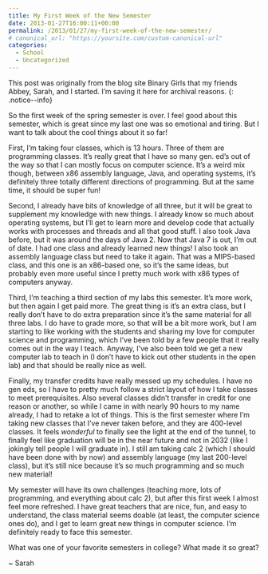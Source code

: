 ```yaml
---
title: My First Week of the New Semester
date: 2013-01-27T16:00:11+00:00
permalink: /2013/01/27/my-first-week-of-the-new-semester/
# canonical_url: "https://yoursite.com/custom-canonical-url"
categories:
  - School
  - Uncategorized
---
```


This post was originally from the blog site Binary Girls that my friends Abbey, Sarah, and I started. I’m saving it here for archival reasons.
{: .notice--info}

So the first week of the spring semester is over. I feel good about this semester, which is great since my last one was so emotional and tiring. But I want to talk about the cool things about it so far!<!--more-->

First, I&#8217;m taking four classes, which is 13 hours. Three of them are programming classes. It&#8217;s really great that I have so many gen. ed&#8217;s out of the way so that I can mostly focus on computer science. It&#8217;s a weird mix though, between x86 assembly language, Java, and operating systems, it&#8217;s definitely three totally different directions of programming. But at the same time, it should be super fun!

Second, I already have bits of knowledge of all three, but it will be great to supplement my knowledge with new things. I already know so much about operating systems, but I&#8217;ll get to learn more and develop code that actually works with processes and threads and all that good stuff. I also took Java before, but it was around the days of Java 2. Now that Java 7 is out, I&#8217;m out of date. I had one class and already learned new things! I also took an assembly language class but need to take it again. That was a MIPS-based class, and this one is an x86-based one, so it&#8217;s the same ideas, but probably even more useful since I pretty much work with x86 types of computers anyway.

Third, I&#8217;m teaching a third section of my labs this semester. It&#8217;s more work, but then again I get paid more. The great thing is it&#8217;s an extra class, but I really don&#8217;t have to do extra preparation since it&#8217;s the same material for all three labs. I do have to grade more, so that will be a bit more work, but I am starting to like working with the students and sharing my love for computer science and programming, which I&#8217;ve been told by a few people that it really comes out in the way I teach. Anyway, I&#8217;ve also been told we get a new computer lab to teach in (I don&#8217;t have to kick out other students in the open lab) and that should be really nice as well.

Finally, my transfer credits have really messed up my schedules. I have no gen eds, so I have to pretty much follow a strict layout of how I take classes to meet prerequisites. Also several classes didn&#8217;t transfer in credit for one reason or another, so while I came in with nearly 90 hours to my name already, I had to retake a lot of things. This is the first semester where I&#8217;m taking new classes that I&#8217;ve never taken before, and they are 400-level classes. It feels _wonderful_ to finally see the light at the end of the tunnel, to finally feel like graduation will be in the near future and not in 2032 (like I jokingly tell people I will graduate in). I still am taking calc 2 (which I should have been done with by now) and assembly language (my last 200-level class), but it&#8217;s still nice because it&#8217;s so much programming and so much new material!

My semester will have its own challenges (teaching more, lots of programming, and everything about calc 2), but after this first week I almost feel more refreshed. I have great teachers that are nice, fun, and easy to understand, the class material seems doable (at least, the computer science ones do), and I get to learn great new things in computer science. I&#8217;m definitely ready to face this semester.

What was one of your favorite semesters in college? What made it so great?

~ Sarah